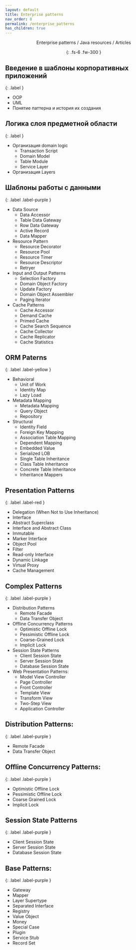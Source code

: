 ```yaml
---
layout: default
title: Enterprise patterns
nav_order: 8
permalink: /enterprise_patterns
has_children: true
---
```

<div align="center" markdown="1">
Enterprise patterns / Java resources / Articles

{: .fs-6 .fw-300 }
</div>

## Введение в шаблоны корпоративных приложений
{: .label }
*  OOP
*  UML
*  Понятие паттерна и история их создания

## Логика слоя предметной области
{: .label }

* Организация domain logic
  * Transaction Script
  * Domain Model
  * Table Module 
  * Service Layer
* Организация Layers

## Шаблоны работы с данными
{: .label .label-purple }

* Data Source
  * Data Accessor
  * Table Data Gateway
  * Row Data Gateway
  * Active Record
  * Data Mapper
* Resource Pattern
  * Resource Decorator
  * Resource Pool
  * Resource Timer
  * Resource Descriptor
  * Retryer
* Input and Output Patterns
  * Selection Factory
  * Domain Object Factory
  * Update Factory
  * Domain Object Assembler
  * Paging Iterator
* Cache Patterns
  * Cache Accessor
  * Demand Cache
  * Primed Cache
  * Cache Search Sequence
  * Cache Collector
  * Cache Replicator
  * Cache Statistics
  
## ORM Paterns
{: .label .label-yellow }

* Behavioral
  * Unit of Work
  * Identity Map
  * Lazy Load
* Metadata Mapping
  * Metadata Mapping
  * Query Object
  * Repository
* Structural
  * Identity Field
  * Foreign Key Mapping
  * Association Table Mapping
  * Dependent Mapping
  * Embedded Value
  * Serialized LOB
  * Single Table Inheritance
  * Class Table Inheritance
  * Concrete Table Inheritance
  * Inheritance Mappers
  
##  Presentation Patterns
{: .label .label-red }

* Delegation (When Not to Use Inheritance)
* Interface
* Abstract Superclass
* Interface and Abstract Class
* Immutable
* Marker Interface
* Object Pool
* Filter
* Read-only Interface
* Dynamic Linkage
* Virtual Proxy
* Cache Management

## Complex Patterns
{: .label .label-purple }

* Distribution Patterns
  * Remote Facade
  * Data Transfer Object
* Offline Concurrency Patterns
  * Optimistic Offline Lock
  * Pessimistic Offline Lock
  * Coarse-Grained Lock
  * Implicit Lock
* Session State Patterns
  * Client Session State
  * Server Session State
  * Database Session State
* Web Presentation Patterns:
  * Model View Controller
  * Page Controller
  * Front Controller
  * Template View
  * Transform View
  * Two-Step View
  * Application Controller

## Distribution Patterns:
{: .label .label-purple }

* Remote Facade
* Data Transfer Object

## Offline Concurrency Patterns:
{: .label .label-purple }

* Optimistic Offline Lock
* Pessimistic Offline Lock
* Coarse Grained Lock
* Implicit Lock

## Session State Patterns
{: .label .label-purple }

* Client Session State
* Server Session State
* Database Session State

## Base Patterns:
{: .label .label-purple }

* Gateway
* Mapper
* Layer Supertype
* Separated Interface
* Registry
* Value Object
* Money
* Special Case
* Plugin
* Service Stub
* Record Set






